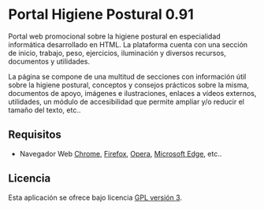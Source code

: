 Portal Higiene Postural 0.91
=========================================

Portal web promocional sobre la higiene postural en especialidad informática desarrollado en HTML.
La plataforma cuenta con una sección de inicio, trabajo, peso, ejercicios, iluminación y diversos
recursos, documentos y utilidades.

La página se compone de una multitud de secciones con información útil sobre la higiene postural, 
conceptos y consejos prácticos sobre la misma, documentos de apoyo, imágenes e ilustraciones, 
enlaces a vídeos externos, utilidades, un módulo de accesibilidad que permite ampliar y/o reducir 
el tamaño del texto, etc..

## Requisitos
- Navegador Web [Chrome], [Firefox], [Opera], [Microsoft Edge], etc..

## Licencia
Esta aplicación se ofrece bajo licencia [GPL versión 3].

[Chrome]: https://www.google.es/chrome/browser/desktop/index.html
[Firefox]: https://www.mozilla.org/es-ES/firefox/new/
[Opera]: http://www.opera.com/es
[Microsoft Edge]: https://www.microsoft.com/es-es/windows/microsoft-edge
[GPL versión 3]: https://www.gnu.org/licenses/gpl-3.0.en.html
